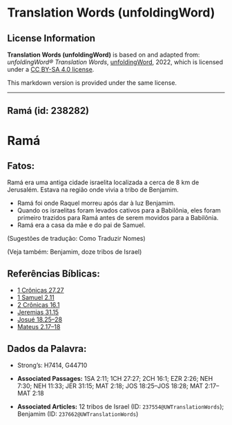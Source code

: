 # Translation Words (unfoldingWord)

## License Information

**Translation Words (unfoldingWord)** is based on and adapted from: _unfoldingWord® Translation Words_, [unfoldingWord](https://unfoldingword.org/utw), 2022, which is licensed under a [CC BY-SA 4.0 license](https://creativecommons.org/licenses/by-sa/4.0/legalcode.en).

This markdown version is provided under the same license.



--------------------------------

## Ramá (id: 238282)

Ramá
====

Fatos:
------

Ramá era uma antiga cidade israelita localizada a cerca de 8 km de Jerusalém. Estava na região onde vivia a tribo de Benjamim.

* Ramá foi onde Raquel morreu após dar à luz Benjamim.
* Quando os israelitas foram levados cativos para a Babilônia, eles foram primeiro trazidos para Ramá antes de serem movidos para a Babilônia.
* Ramá era a casa da mãe e do pai de Samuel.

(Sugestões de tradução: Como Traduzir Nomes)

(Veja também: Benjamim, doze tribos de Israel)

Referências Bíblicas:
---------------------

* [1 Crônicas 27\.27](https://ref.ly/1Chr27:27)
* [1 Samuel 2\.11](https://ref.ly/1Sam2:11)
* [2 Crônicas 16\.1](https://ref.ly/2Chr16:1)
* [Jeremias 31\.15](https://ref.ly/Jer31:15)
* [Josué 18\.25–28](https://ref.ly/Josh18:25-Josh18:28)
* [Mateus 2\.17–18](https://ref.ly/Matt2:17-Matt2:18)

Dados da Palavra:
-----------------

* Strong’s: H7414, G44710

* **Associated Passages:** 1SA 2:11; 1CH 27:27; 2CH 16:1; EZR 2:26; NEH 7:30; NEH 11:33; JER 31:15; MAT 2:18; JOS 18:25–JOS 18:28; MAT 2:17–MAT 2:18
* **Associated Articles:** 12 tribos de Israel (ID: `237554@UWTranslationWords`); Benjamim (ID: `237662@UWTranslationWords`)

